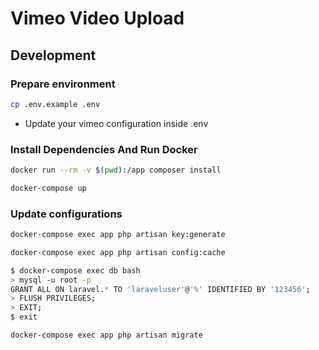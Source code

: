 # Vimeo Video Upload

## Development

### Prepare environment

```sh
cp .env.example .env
```

* Update your vimeo configuration inside .env

### Install Dependencies And Run Docker

```sh
docker run --rm -v $(pwd):/app composer install
```

```sh
docker-compose up
```

### Update configurations

```sh
docker-compose exec app php artisan key:generate
```

```sh
docker-compose exec app php artisan config:cache
```

```sh
$ docker-compose exec db bash
> mysql -u root -p
GRANT ALL ON laravel.* TO 'laraveluser'@'%' IDENTIFIED BY '123456';
> FLUSH PRIVILEGES;
> EXIT;
$ exit
```

```sh
docker-compose exec app php artisan migrate
```